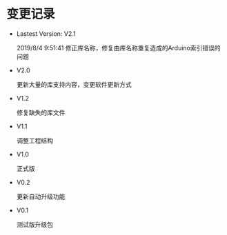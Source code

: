 # 变更记录 #

- Lastest Version: V2.1

	2019/8/4 9:51:41 修正库名称，修复由库名称重复造成的Arduino索引错误的问题

- V2.0

	更新大量的库支持内容，变更软件更新方式

- V1.2

	修复缺失的库文件

- V1.1

	调整工程结构

- V1.0

	正式版

- V0.2

	更新自动升级功能

- V0.1

	测试版升级包